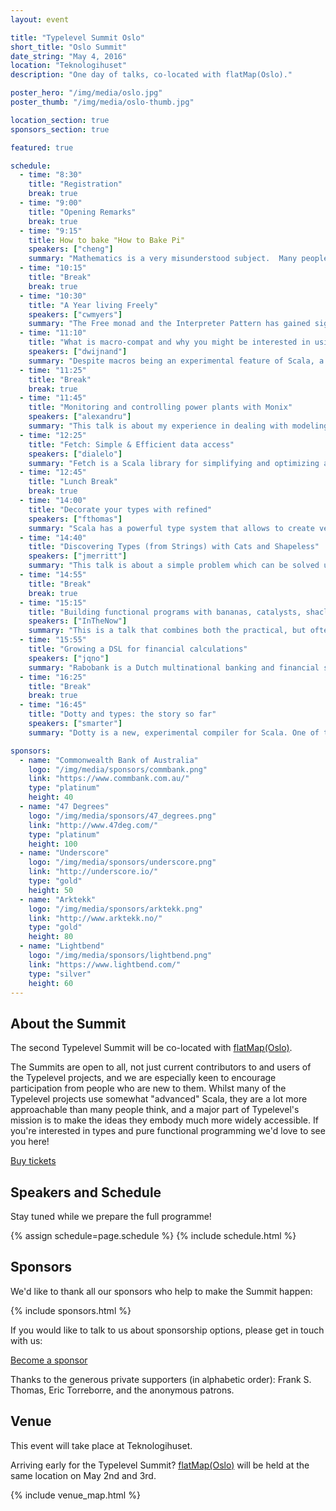 ```yaml
---
layout: event

title: "Typelevel Summit Oslo"
short_title: "Oslo Summit"
date_string: "May 4, 2016"
location: "Teknologihuset"
description: "One day of talks, co-located with flatMap(Oslo)."

poster_hero: "/img/media/oslo.jpg"
poster_thumb: "/img/media/oslo-thumb.jpg"

location_section: true
sponsors_section: true

featured: true

schedule:
  - time: "8:30"
    title: "Registration"
    break: true
  - time: "9:00"
    title: "Opening Remarks"
    break: true
  - time: "9:15"
    title: How to bake "How to Bake Pi"
    speakers: ["cheng"]
    summary: "Mathematics is a very misunderstood subject.  Many people associate it only with painful experiences with childhood, or think it's all about numbers and calculations, or that it's a cold subject with clear rights and wrongs. My mission is to bring my love of mathematics to more people, and as part of this journey I need to show the beauty and the power of abstract thinking. In this talk I will present my experiences of this, starting with the book I wrote for a very general audience, and the Category Theory course I teach to art students at the School of the Art Institute of Chicago. Using a variety of surprising examples, I will show that it is possible to convince maths phobics and maths sceptics that abstract mathematics can be relevant and useful for everyone."
  - time: "10:15"
    title: "Break"
    break: true
  - time: "10:30"
    title: "A Year living Freely"
    speakers: ["cwmyers"]
    summary: "The Free monad and the Interpreter Pattern has gained significant interest in the Scala community of late.  It is a pattern that has helped unlock the problems of separating pure functions from effects.  At REA Group we have had an explosion of interest in FP and Scala in the last two years.  Beginning with just a couple of experienced functional programmers to now multiple teams and dozens of developers, we have experienced the growing pains of introducing FP and Scala to a large organisation.  The Free monad has been a key element  in our journey.  As we grew, we were particularly conscious of what patterns we could lay down, especially for beginners, that promoted the integral values of FP such as referential transparency and to allow obvious ways that software should grow.  After many experiments and much research, we discovered that the Free monad and interpreter pattern has been something that tangibly isolates effects, maintains referential transparency, subsumes dependency injection, is modular and is surprisingly accessible to FP/Scala new comers.  This talk briefly covers the mechanics of the Free monad and the interpreter pattern but largely looks at how a year with the Free monad has allowed us to make novice teams productive while they learn and embrace FP and Scala."
  - time: "11:10"
    title: "What is macro-compat and why you might be interested in using it"
    speakers: ["dwijnand"]
    summary: "Despite macros being an experimental feature of Scala, a number of libraries find them to provide great value and choose to make use of them. However in different Scala versions the macro support and API is different. That means that libraries that cross-build for multiple Scala versions have then had to deal with these differences. Macro-compat is a solution to this problem. In this talk I will introduce macro-compat, starting with an overview of the problems it's trying to solve, the prior art of how these problems are dealt with, how to use it and how it works."
  - time: "11:25"
    title: "Break"
    break: true
  - time: "11:45"
    title: "Monitoring and controlling power plants with Monix"
    speakers: ["alexandru"]
    summary: "This talk is about my experience in dealing with modeling behavior by processing asynchronous soft-real time signals from different source using Monix, the library for building asynchronous and event-based logic.  It's an experience report from my work at E.On, in monitoring and controlling power plants. We do this by gathering signals in real time and modeling state machines that give us the state in which an asset is in. The component, for lack of inspiration named Asset-Engine, is the one component in the project that definitely adheres to FP principles, the business logic being described with pure functions and data-structures and the communication being handled by actors and by Observable streams.  I want to show how I pushed side effects at the edges, in a very pragmatic setup."
  - time: "12:25"
    title: "Fetch: Simple & Efficient data access"
    speakers: ["dialelo"]
    summary: "Fetch is a Scala library for simplifying and optimizing access to data such as files systems, databases, or web services. These data sources usually have a latency cost, and we often have to trade code clarity for performance when querying them. We can easily end up with code that complects the business logic performed on the data we're fetching with explicit synchronization or optimizations such as caching and batching. Fetch can automatically request data from multiple sources concurrently, batch multiple requests to the same data source, and cache previous requests' results without having to use any explicit concurrency construct. It does so by separating data fetch declaration from interpretation, building a tree with the data dependencies where you can express concurrency with the applicative bind, and sequential dependency with monadic bind. It borrows heavily from the Haxl (Haskell, open sourced) and Stitch (Scala, not open sourced) projects. This talk will cover the problem Fetch solves, an example of how you can benefit from using it, and a high-level look at its implementation."
  - time: "12:45"
    title: "Lunch Break"
    break: true
  - time: "14:00"
    title: "Decorate your types with refined"
    speakers: ["fthomas"]
    summary: "Scala has a powerful type system that allows to create very expressive types. But sometimes we need guarantees about our values beyond what the type system can usually check, for example integers in the range from zero to fifty-nine, or chars that are either a letter or a digit. One way to realize these constraints is known as smart constructors, where the construction mechanism validates at runtime that our values satisfy the constraint. Unfortunately this technique requires some boilerplate and always incur runtime checks even if the values are kown at compile-time. This talk will introduce a library for refining types with type-level predicates, which abstracts over smart constructors. We'll go from the idea of refinement types to examples of the library using the rich set of predicates it provides, and show how it can be used at compile- and runtime alike. On that way we'll see how we can make good use of literal-based singleton types that are proposed in SIP-23. I'll also demonstrate how refined integrates with other libraries like circe, Monocle, or scodec."
  - time: "14:40"
    title: "Discovering Types (from Strings) with Cats and Shapeless"
    speakers: ["jmerritt"]
    summary: "This talk is about a simple problem which can be solved using parts of Cats and Shapeless. While helping data scientists to use the nice, well-typed Scala tools that we build for them, we are often presented with tabular data in raw text files (CSV, PSV, etc.). These files usually have some consistent, but unknown, internal schema. Data scientists are often familiar with dynamic languages like R and Python, in which fields can be parsed speculatively, or on-demand by particular operations at runtime. They usually expect Scala tools to do the same, and they particularly dislike having to specify schemas manually up-front. This mis-match can be addressed by a spectrum of different approaches, which range from handling types outside the language proper (boo! - but it works quite well in practice), to discovering and pre-generating a schema that can be used for compile-time checking. The problem of discovering the schemas of these files in a composable way makes for an interesting tour of some features of Shapeless and Cats. It's useful for beginners because the problem is quite easy to understand. I'll discuss some approaches to this, some of the remaining challenges, and provide attendees with enough background to implement the basics of a working system. I'll focus specifically on a solution that involves Cats and Shapeless for schema pre-generation, rather than macro-based approaches of manifesting schemas."
  - time: "14:55"
    title: "Break"
    break: true
  - time: "15:15"
    title: "Building functional programs with bananas, catalysts, shacl's and shapes"
    speakers: ["InTheNow"]
    summary: "This is a talk that combines both the practical, but often overlooked, topic of SBT with cutting edge distributed data technologies. The practical aspect is presented by giving an overview of catalysts, where it came from (Scalaz and banana-rdf, actually), how it evolved and how it came to be what and where it is today; and why it should be used. The evolution of catalysts then leads naturally to why current build systems play such an import role in language ecosystems and why these ecosystems can't work as they are today. This is where RDF naturally has a place, along with Shapes and Shapes Constraint Language (SHACL)."
  - time: "15:55"
    title: "Growing a DSL for financial calculations"
    speakers: ["jqno"]
    summary: "Rabobank is a Dutch multinational banking and financial services company headquartered in Utrecht, the Netherlands. One of their services is providing mortgage loans. Determining the height of the loans involves some rather complex calculations. They were struggling to represent these calculations in an understandable and reliably testable way for both domain experts and developers. We helped them develop an internal DSL in Scala that allows them to express these complex calculations in an idiomatic way that is not just easy to read for both developers and business analysts, but more testable as well. Harnessing functional programming principles and the strong Scala compiler, it also provides full typesafety with a syntax that lies very close to human language, allowing fully typesafe constructs such as 'amount per month' and 'amount per year'. In this talk, I will explain the concepts behind the DSL, how we implemented them without adding any dependencies to the project (except ScalaTest, of course), and the design decisions we had to make along the way."
  - time: "16:25"
    title: "Break"
    break: true
  - time: "16:45"
    title: "Dotty and types: the story so far"
    speakers: ["smarter"]
    summary: "Dotty is a new, experimental compiler for Scala. One of the main goal of Dotty is to provide a better type system for Scala that is both theoretically sound and better in practice. In this talk I'll focus on some of the practical improvements to the type system we've made in Dotty, like the new type parameter inference algorithm that, while not formally specified, should be easier to reason about and work in more cases. I will also try to shed some light on the challenges we face, like getting a set of features (like union types, singleton types and type inference) to interact well with each other, or properly implementing higher-kinded types."

sponsors:
  - name: "Commonwealth Bank of Australia"
    logo: "/img/media/sponsors/commbank.png"
    link: "https://www.commbank.com.au/"
    type: "platinum"
    height: 40
  - name: "47 Degrees"
    logo: "/img/media/sponsors/47_degrees.png"
    link: "http://www.47deg.com/"
    type: "platinum"
    height: 100
  - name: "Underscore"
    logo: "/img/media/sponsors/underscore.png"
    link: "http://underscore.io/"
    type: "gold"
    height: 50
  - name: "Arktekk"
    logo: "/img/media/sponsors/arktekk.png"
    link: "http://www.arktekk.no/"
    type: "gold"
    height: 80
  - name: "Lightbend"
    logo: "/img/media/sponsors/lightbend.png"
    link: "https://www.lightbend.com/"
    type: "silver"
    height: 60
---
```


## About the Summit

The second Typelevel Summit will be co-located with <a href="http://2016.flatmap.no/">flatMap(Oslo)</a>.

The Summits are open to all, not just current contributors to and users of the Typelevel projects, and we are especially keen to encourage participation from people who are new to them.
Whilst many of the Typelevel projects use somewhat "advanced" Scala, they are a lot more approachable than many people think, and a major part of Typelevel's mission is to make the ideas they embody much more widely accessible.
If you're interested in types and pure functional programming we'd love to see you here!

<a class="btn large" href="https://www.eventbrite.co.uk/e/typelevel-summit-oslo-tickets-21637542472">Buy tickets</a>

## Speakers and Schedule

Stay tuned while we prepare the full programme!

{% assign schedule=page.schedule %}
{% include schedule.html %}

## Sponsors

We'd like to thank all our sponsors who help to make the Summit happen:

{% include sponsors.html %}

If you would like to talk to us about sponsorship options, please get in touch with us:

<a class="btn large" href="mailto:info@typelevel.org">Become a sponsor</a>

Thanks to the generous private supporters (in alphabetic order): Frank S. Thomas, Eric Torreborre, and the anonymous patrons.

## Venue

This event will take place at Teknologihuset.

Arriving early for the Typelevel Summit?
<a href="http://2016.flatmap.no/">flatMap(Oslo)</a> will be held at the same location on May 2nd and 3rd.

{% include venue_map.html %}
